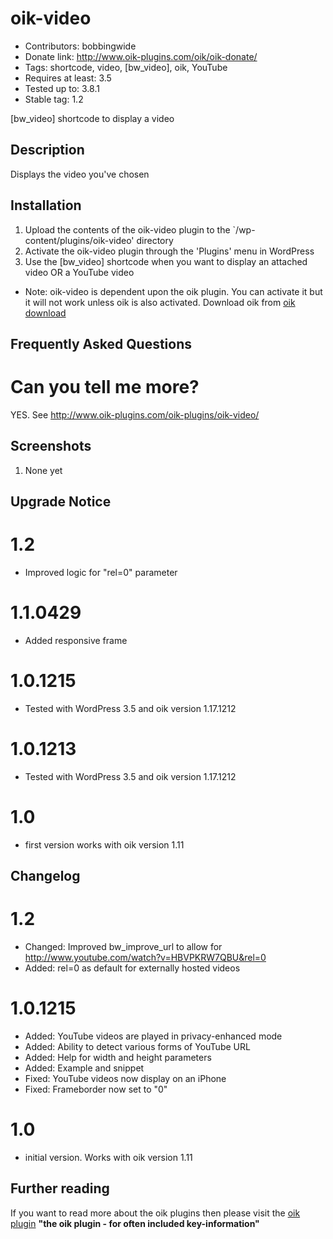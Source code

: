 # oik-video 
* Contributors: bobbingwide
* Donate link: http://www.oik-plugins.com/oik/oik-donate/
* Tags: shortcode, video, [bw_video], oik, YouTube
* Requires at least: 3.5
* Tested up to: 3.8.1
* Stable tag: 1.2

[bw_video] shortcode to display a video

## Description 
Displays the video you've chosen


## Installation 
1. Upload the contents of the oik-video plugin to the `/wp-content/plugins/oik-video' directory
1. Activate the oik-video plugin through the 'Plugins' menu in WordPress
1. Use the [bw_video] shortcode when you want to display an attached video OR a YouTube video

* Note: oik-video is dependent upon the oik plugin. You can activate it but it will not work unless oik is also activated.
Download oik from
[oik download](http://wordpress.org/extend/plugins/oik/)

## Frequently Asked Questions 
# Can you tell me more? 
YES. See http://www.oik-plugins.com/oik-plugins/oik-video/


## Screenshots 
1. None yet

## Upgrade Notice 
# 1.2 
* Improved logic for "rel=0" parameter


# 1.1.0429 
* Added responsive frame


# 1.0.1215 
* Tested with WordPress 3.5 and oik version 1.17.1212

# 1.0.1213 
* Tested with WordPress 3.5 and oik version 1.17.1212


# 1.0 
* first version works with oik version 1.11

## Changelog 
# 1.2 
* Changed: Improved bw_improve_url to allow for  http://www.youtube.com/watch?v=HBVPKRW7QBU&rel=0
* Added: rel=0 as default for externally hosted videos

# 1.0.1215 
* Added: YouTube videos are played in privacy-enhanced mode
* Added: Ability to detect various forms of YouTube URL
* Added: Help for width and height parameters
* Added: Example and snippet
* Fixed: YouTube videos now display on an iPhone
* Fixed: Frameborder now set to "0"

# 1.0 
* initial version. Works with oik version 1.11


## Further reading 
If you want to read more about the oik plugins then please visit the
[oik plugin](http://www.oik-plugins.com/oik)
**"the oik plugin - for often included key-information"**


